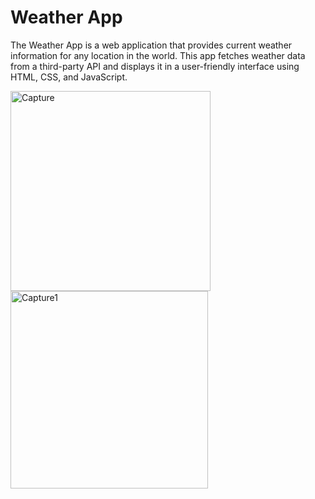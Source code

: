 # Weather App
The Weather App is a web application that provides current weather information for any location in the world. This app fetches weather data from a third-party API and displays it in a user-friendly interface using HTML, CSS, and JavaScript.






<img width="320" alt="Capture" src="https://github.com/Piyumikahasini/Weather-App/assets/125721766/1560f198-bc8a-4e10-ae5b-c644c9fa6a34">
<img width="316" alt="Capture1" src="https://github.com/Piyumikahasini/Weather-App/assets/125721766/f28378f7-5b86-40a5-9b98-34f0259180a1">
